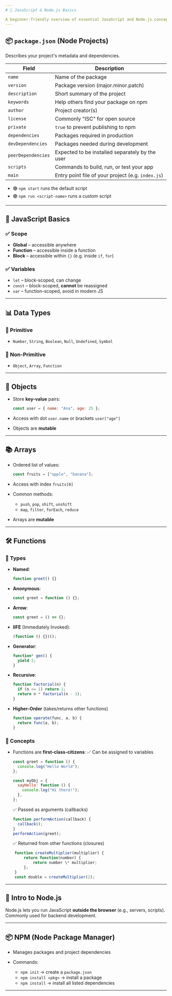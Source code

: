 ```yaml
---
# 📘 JavaScript & Node.js Basics

A beginner-friendly overview of essential JavaScript and Node.js concepts.
---
```


## 📦 `package.json` (Node Projects)

Describes your project's metadata and dependencies.

| Field              | Description                                        |
| ------------------ | -------------------------------------------------- |
| `name`             | Name of the package                                |
| `version`          | Package version (major.minor.patch)                |
| `description`      | Short summary of the project                       |
| `keywords`         | Help others find your package on npm               |
| `author`           | Project creator(s)                                 |
| `license`          | Commonly "ISC" for open source                     |
| `private`          | `true` to prevent publishing to npm                |
| `dependencies`     | Packages required in production                    |
| `devDependencies`  | Packages needed during development                 |
| `peerDependencies` | Expected to be installed separately by the user    |
| `scripts`          | Commands to build, run, or test your app           |
| `main`             | Entry point file of your project (e.g. `index.js`) |

- 🟢 `npm start` runs the default script
- 🟢 `npm run <script-name>` runs a custom script

---

## 🧠 JavaScript Basics

### ✅ Scope

- **Global** – accessible anywhere
- **Function** – accessible inside a function
- **Block** – accessible within `{}` (e.g. inside `if`, `for`)

### ✅ Variables

- `let` – block-scoped, can change
- `const` – block-scoped, **cannot** be reassigned
- `var` – function-scoped, avoid in modern JS

---

## 📊 Data Types

### 🔹 Primitive

- `Number`, `String`, `Boolean`, `Null`, `Undefined`, `Symbol`

### 🔸 Non-Primitive

- `Object`, `Array`, `Function`

---

## 🧱 Objects

- Store **key-value** pairs:

  ```js
  const user = { name: "Ana", age: 25 };
  ```

- Access with dot `user.name` or brackets `user["age"]`
- Objects are **mutable**

---

## 📚 Arrays

- Ordered list of values:

  ```js
  const fruits = ["apple", "banana"];
  ```

- Access with index `fruits[0]`
- Common methods:

  - `push`, `pop`, `shift`, `unshift`
  - `map`, `filter`, `forEach`, `reduce`

- Arrays are **mutable**

---

## 🛠️ Functions

### 🧩 Types

- **Named**:

  ```js
  function greet() {}
  ```

- **Anonymous**:

  ```js
  const greet = function () {};
  ```

- **Arrow**:

  ```js
  const greet = () => {};
  ```

- **IIFE** (Immediately Invoked):

  ```js
  (function () {})();
  ```

- **Generator**:

  ```js
  function* gen() {
    yield 1;
  }
  ```

- **Recursive**:

  ```js
  function factorial(n) {
    if (n <= 1) return 1;
    return n * factorial(n - 1);
  }
  ```

- **Higher-Order** (takes/returns other functions)
  ```js
  function operate(func, a, b) {
    return func(a, b);
  }
  ```

### 🧠 Concepts

- Functions are **first-class-citizens**:
  ✅ Can be assigned to variables

  ```js
  const greet = function () {
    console.log("Hello World");
  };

  const myObj = {
    sayHello: function () {
      console.log("Hi there!");
    },
  };
  ```

  ✅ Passed as arguments (callbacks)

  ```js
  function performAction(callback) {
    callback();
  }
  performAction(greet);
  ```

  ✅ Returned from other functions (closures)

```js
    function createMultiplier(multiplier) {
        return function(number) {
            return number \* multiplier;
        };
    }
    const double = createMultiplier(2);
```

---

## 🚀 Intro to Node.js

Node.js lets you run JavaScript **outside the browser** (e.g., servers, scripts).
Commonly used for backend development.

---

## 📦 NPM (Node Package Manager)

- Manages packages and project dependencies
- Commands:

  - `npm init` → create a `package.json`
  - `npm install <pkg>` → install a package
  - `npm install` → install all listed dependencies

---
